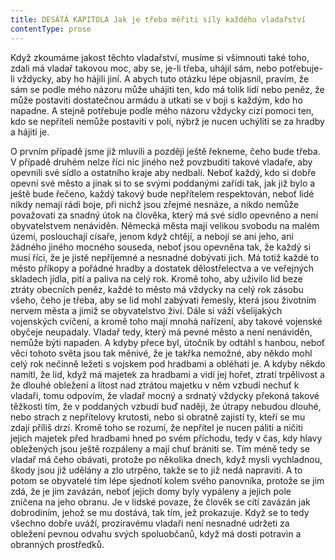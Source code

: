 ```yaml
---
title: DESÁTÁ KAPITOLA Jak je třeba měřiti síly každého vladařství
contentType: prose
---
```


<section>

Když zkoumáme jakost těchto vladařství, musíme si všimnouti také toho, zdali má vladař takovou moc, aby se, je-li třeba, uhájil sám, nebo potřebuje-li vždycky, aby ho hájili jiní. A abych tuto otázku lépe objasnil, pravím, že sám se podle mého názoru může uhájiti ten, kdo má tolik lidí nebo peněz, že může postaviti dostatečnou armádu a utkati se v boji s každým, kdo ho napadne. A stejně potřebuje podle mého názoru vždycky cizí pomoci ten, kdo se nepříteli nemůže postaviti v poli, nýbrž je nucen uchýliti se za hradby a hájiti je.

O prvním případě jsme již mluvili a později ještě řekneme, čeho bude třeba. V případě druhém nelze říci nic jiného než povzbuditi takové vladaře, aby opevnili své sídlo a ostatního kraje aby nedbali. Neboť každý, kdo si dobře opevní své město a jinak si to se svými poddanými zařídí tak, jak již bylo a ještě bude řečeno, každý takový bude nepřítelem respektován, neboť lidé nikdy nemají rádi boje, při nichž jsou zřejmé nesnáze, a nikdo nemůže považovati za snadný útok na člověka, který má své sídlo opevněno a není obyvatelstvem nenáviděn. Německá města mají velikou svobodu na malém území, poslouchají císaře, jenom když chtějí, a nebojí se ani jeho, ani žádného jiného mocného souseda, neboť jsou opevněna tak, že každý si musí říci, že je jistě nepříjemné a nesnadné dobývati jich. Má totiž každé to město příkopy a pořádné hradby a dostatek dělostřelectva a ve veřejných skladech jídla, pití a paliva na celý rok. Kromě toho, aby uživilo lid beze ztráty obecních peněz, každé to město má vždycky na celý rok zásobu všeho, čeho je třeba, aby se lid mohl zabývati řemesly, která jsou životním nervem města a jimiž se obyvatelstvo živí. Dále si váží všelijakých vojenských cvičení, a kromě toho mají mnohá nařízení, aby takové vojenské obyčeje neupadaly. Vladař tedy, který má pevné město a není nenáviděn, nemůže býti napaden. A kdyby přece byl, útočník by odtáhl s hanbou, neboť věci tohoto světa jsou tak měnivé, že je takřka nemožné, aby někdo mohl celý rok nečinně ležeti s vojskem pod hradbami a obléhati je. A kdyby někdo namítl, že lid, když má majetek za hradbami a vidí jej hořet, ztratí trpělivost a že dlouhé obležení a lítost nad ztrátou majetku v něm vzbudí nechuť k vladaři, tomu odpovím, že vladař mocný a srdnatý vždycky překoná takové těžkosti tím, že v poddaných vzbudí buď naději, že útrapy nebudou dlouhé, nebo strach z nepřítelovy krutosti, nebo si obratně zajistí ty, kteří se mu zdají příliš drzí. Kromě toho se rozumí, že nepřítel je nucen páliti a ničiti jejich majetek před hradbami hned po svém příchodu, tedy v čas, kdy hlavy obležených jsou ještě rozpáleny a mají chuť brániti se. Tím méně tedy se vladař má čeho obávati, protože po několika dnech, když mysli vychladnou, škody jsou již udělány a zlo utrpěno, takže se to již nedá napraviti. A to potom se obyvatelé tím lépe sjednotí kolem svého panovníka, protože se jim zdá, že je jim zavázán, neboť jejich domy byly vypáleny a jejich pole zničena na jeho obranu. Je v lidské povaze, že člověk se cítí zavázán jak dobrodiním, jehož se mu dostává, tak tím, jež prokazuje. Když se to tedy všechno dobře uváží, prozíravému vladaři není nesnadné udržeti za obležení pevnou odvahu svých spoluobčanů, když má dosti potravin a obranných prostředků.

</section>
